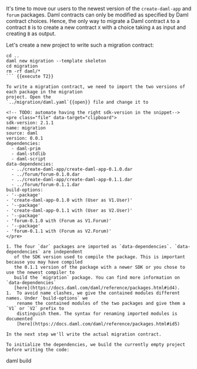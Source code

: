 It's time to move our users to the newest version of the `create-daml-app` and `forum` packages.
Daml contracts can only be modified as specified by Daml contract choices. Hence, the only way to
migrate a Daml contract `A` to a contract `B` is to create a new contract `X` with a choice taking
`A` as input and creating `B` as output.

Let's create a new project to write such a migration contract:

```
cd ..
daml new migration --template skeleton
cd migration
rm -rf daml/*
``` {{execute T2}}

To write a migration contract, we need to import the two versions of each package in the migration
project. Open the
`../migration/daml.yaml`{{open}} file and change it to

<!-- TODO: automate having the right sdk-version in the snippet-->
<pre class="file" data-target="clipboard">
sdk-version: 2.1.1
name: migration
source: daml
version: 0.0.1
dependencies:
  - daml-prim
  - daml-stdlib
  - daml-script
data-dependencies:
  - ../create-daml-app/create-daml-app-0.1.0.dar
  - ../forum/forum-0.1.0.dar
  - ../create-daml-app/create-daml-app-0.1.1.dar
  - ../forum/forum-0.1.1.dar
build-options:
- '--package'
- 'create-daml-app-0.1.0 with (User as V1.User)'
- '--package'
- 'create-daml-app-0.1.1 with (User as V2.User)'
- '--package'
- 'forum-0.1.0 with (Forum as V1.Forum)'
- '--package'
- 'forum-0.1.1 with (Forum as V2.Forum)'
</pre>

1. The four `dar` packages are imported as `data-dependencies`. `data-dependencies` are independent
   of the SDK version used to compile the package. This is important because you may have compiled
   the 0.1.1 version of the package with a newer SDK or you chose to use the newest compiler to
   build the `migration` package. You can find more information on `data-dependencies`
   [here](https://docs.daml.com/daml/reference/packages.html#id4).
1.  To avoid name clashes, we give the contained modules different names. Under `build-options` we
    rename the contained modules of the two packages and give them a `V1` or `V2` prefix to
    distinguish them. The syntax for renaming imported modules is documented
    [here](https://docs.daml.com/daml/reference/packages.html#id5)

In the next step we'll write the actual migration contract.

To initialize the dependencies, we build the currently empty project before writing the code:

```
daml build
``` {{execute T2}}
